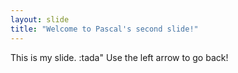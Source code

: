 ```yaml
---
layout: slide
title: "Welcome to Pascal's second slide!"
---
```

This is my slide. :tada"
Use the left arrow to go back!
